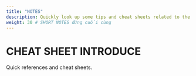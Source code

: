 ```yaml
---
title: "NOTES"
description: Quickly look up some tips and cheat sheets related to the knowledge.
weight: 30 # SHORT NOTES đứng cuối cùng
---
```

# CHEAT SHEET INTRODUCE
Quick references and cheat sheets.
